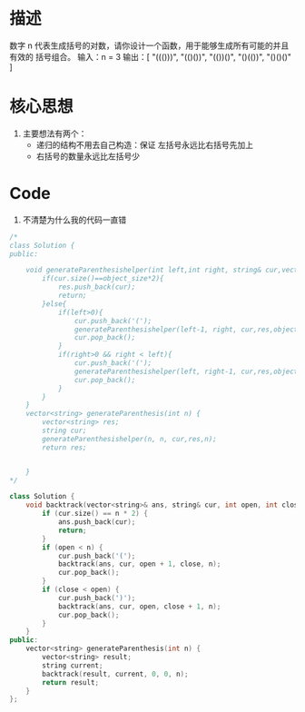 # 描述
数字 n 代表生成括号的对数，请你设计一个函数，用于能够生成所有可能的并且 有效的 括号组合。
输入：n = 3
输出：[
       "((()))",
       "(()())",
       "(())()",
       "()(())",
       "()()()"
     ]

# 核心思想
1. 主要想法有两个：
    * 递归的结构不用去自己构造：保证 左括号永远比右括号先加上
    * 右括号的数量永远比左括号少

# Code
1. 不清楚为什么我的代码一直错

```cpp
/*
class Solution {
public:

    void generateParenthesishelper(int left,int right, string& cur,vector<string>& res,int object_size){
        if(cur.size()==object_size*2){
            res.push_back(cur);
            return;
        }else{
            if(left>0){
                cur.push_back('(');
                generateParenthesishelper(left-1, right, cur,res,object_size);
                cur.pop_back();
            }
            if(right>0 && right < left){
                cur.push_back('(');
                generateParenthesishelper(left, right-1, cur,res,object_size);
                cur.pop_back();
            }
        }
    }
    vector<string> generateParenthesis(int n) {
        vector<string> res;
        string cur;
        generateParenthesishelper(n, n, cur,res,n);
        return res;


    }
*/

class Solution {
    void backtrack(vector<string>& ans, string& cur, int open, int close, int n) {
        if (cur.size() == n * 2) {
            ans.push_back(cur);
            return;
        }
        if (open < n) {
            cur.push_back('(');
            backtrack(ans, cur, open + 1, close, n);
            cur.pop_back();
        }
        if (close < open) {
            cur.push_back(')');
            backtrack(ans, cur, open, close + 1, n);
            cur.pop_back();
        }
    }
public:
    vector<string> generateParenthesis(int n) {
        vector<string> result;
        string current;
        backtrack(result, current, 0, 0, n);
        return result;
    }
};


```